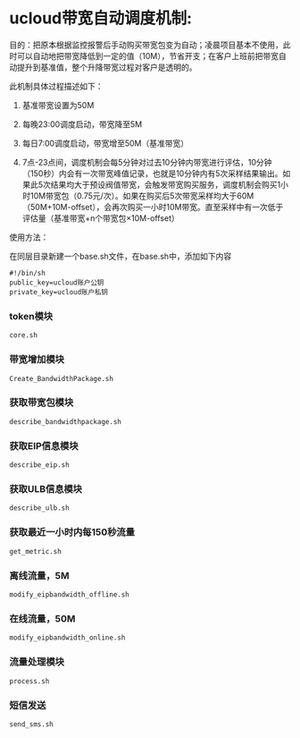 # ucloud带宽自动调度机制:

目的：把原本根据监控报警后手动购买带宽包变为自动；凌晨项目基本不使用，此时可以自动地把带宽降低到一定的值（10M），节省开支；在客户上班前把带宽自动提升到基准值，整个升降带宽过程对客户是透明的。

此机制具体过程描述如下：
1.	基准带宽设置为50M

2.	每晚23:00调度启动，带宽降至5M

3.	每日7:00调度启动，带宽增至50M（基准带宽）

4.	7点-23点间，调度机制会每5分钟对过去10分钟内带宽进行评估，10分钟（150秒）内会有一次带宽峰值记录，也就是10分钟内有5次采样结果输出。如果此5次结果均大于预设阀值带宽，会触发带宽购买服务，调度机制会购买1小时10M带宽包（0.75元/次）。如果在购买后5次带宽采样均大于60M（50M+10M-offset），会再次购买一小时10M带宽。直至采样中有一次低于评估量（基准带宽+n个带宽包×10M-offset）


使用方法：

在同层目录新建一个base.sh文件，在base.sh中，添加如下内容

	#!/bin/sh
	public_key=ucloud账户公钥
	private_key=ucloud账户私钥

### token模块	

    core.sh

### 带宽增加模块

    Create_BandwidthPackage.sh

### 获取带宽包模块
    
    describe_bandwidthpackage.sh
    
### 获取EIP信息模块

    describe_eip.sh

### 获取ULB信息模块

    describe_ulb.sh

### 获取最近一小时内每150秒流量

    get_metric.sh

### 离线流量，5M

    modify_eipbandwidth_offline.sh

### 在线流量，50M

    modify_eipbandwidth_online.sh

### 流量处理模块

    process.sh

### 短信发送
    send_sms.sh
